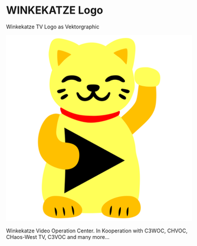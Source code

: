  WINKEKATZE Logo
==================

Winkekatze TV Logo as Vektorgraphic

![winkekatze.svg](winkekatze.svg)

Winkekatze Video Operation Center. In Kooperation with C3WOC, CHVOC, CHaos-West TV, C3VOC and many more...
